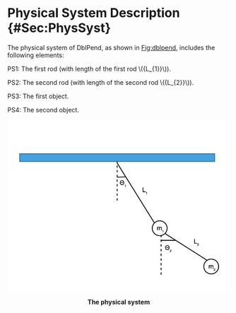 # Physical System Description {#Sec:PhysSyst}

The physical system of DblPend, as shown in [Fig:dblpend](./SecPhysSyst.md#Figure:dblpend), includes the following elements:

PS1: The first rod (with length of the first rod \\({L\_{1}}\\)).

PS2: The second rod (with length of the second rod \\({L\_{2}}\\)).

PS3: The first object.

PS4: The second object.


<div id="Figure:dblpend"></div>

![The physical system](../../../../../datafiles/dblpend/dblpend.png)
**<p align="center">The physical system</p>**

